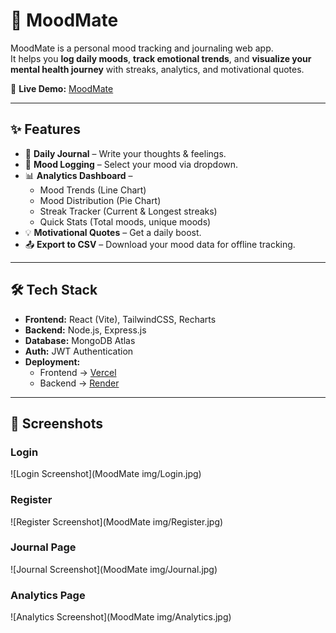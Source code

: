 # 📕 MoodMate  

MoodMate is a personal mood tracking and journaling web app.  
It helps you **log daily moods**, **track emotional trends**, and **visualize your mental health journey** with streaks, analytics, and motivational quotes.  

🔗 **Live Demo:** [MoodMate](https://mood-mate-khaki.vercel.app)  

---

## ✨ Features  
- 📓 **Daily Journal** – Write your thoughts & feelings.  
- 🙂 **Mood Logging** – Select your mood via dropdown.  
- 📊 **Analytics Dashboard** –  
  - Mood Trends (Line Chart)  
  - Mood Distribution (Pie Chart)  
  - Streak Tracker (Current & Longest streaks)  
  - Quick Stats (Total moods, unique moods)  
- 💡 **Motivational Quotes** – Get a daily boost.  
- 📤 **Export to CSV** – Download your mood data for offline tracking.  

---

## 🛠️ Tech Stack  
- **Frontend:** React (Vite), TailwindCSS, Recharts  
- **Backend:** Node.js, Express.js  
- **Database:** MongoDB Atlas  
- **Auth:** JWT Authentication  
- **Deployment:**  
  - Frontend → [Vercel](https://vercel.com/)  
  - Backend → [Render](https://render.com/)  

---
## 📸 Screenshots  

### Login   
![Login Screenshot](MoodMate img/Login.jpg)  

### Register  
![Register Screenshot](MoodMate img/Register.jpg) 

### Journal Page  
![Journal Screenshot](MoodMate img/Journal.jpg)  

### Analytics Page  
![Analytics Screenshot](MoodMate img/Analytics.jpg)  


